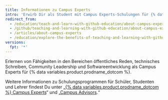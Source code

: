 ```yaml
---
title: Informationen zu Campus Experts
intro: 'Erwirb Dir als Student mit Campus Experts-Schulungen für {% data variables.product.prodname_dotcom %} die notwendigen Fähigkeiten, um die Technologie-Community an Deiner Bildungseinrichtung sowie ein realistisches Portfolio aufzubauen.'
redirect_from:
  - /education/teach-and-learn-with-github-education/about-campus-experts
  - /github/teaching-and-learning-with-github-education/about-campus-experts
  - /articles/about-campus-experts
  - /education/explore-the-benefits-of-teaching-and-learning-with-github-education/about-campus-experts
versions:
  fpt: '*'
---
```


Erlernen von Fähigkeiten in den Bereichen öffentliches Reden, technisches Schreiben, Community Leadership und Softwareentwicklung als Campus Experts für {% data variables.product.prodname_dotcom %}.

Weitere Informationen zu Schulungsprogrammen für Schüler, Studenten und Lehrer findest Du unter „[{% data variables.product.prodname_dotcom %} Campus Experts](https://education.github.com/students/experts)“ und „[Campus Advisors](https://education.github.com/teachers/advisors).“
